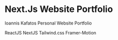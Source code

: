 # Next.Js Website Portfolio

Ioannis Kafatos Personal Website Portfolio

ReactJS
NextJS
Tailwind.css
Framer-Motion

